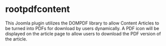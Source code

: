 rootpdfcontent
==============

This Joomla plugin utilizes the DOMPDF library to allow Content Articles to be turned into PDFs for download by users dynamically. A PDF icon will be displayed on the article page to allow users to download the PDF version of the article.